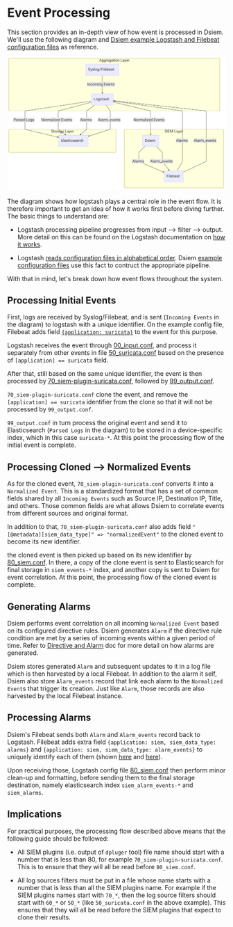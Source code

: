# Event Processing

This section provides an in-depth view of how event is processed in Dsiem. We'll use the following diagram and <a href="https://github.com/defenxor/dsiem/tree/master/deployments/docker/conf/">Dsiem example Logstash and Filebeat configuration files</a> as reference.

![Event Processing Flow](/docs/images/flow.png)

The diagram shows how logstash plays a central role in the event flow. It is therefore important to get an idea of how it works first before diving further. The basic things to understand are:

  * Logstash processing pipeline progresses from input --> filter --> output. More detail on this can be found on the Logstash documentation on <a href="https://www.elastic.co/guide/en/logstash/current/pipeline.html">how it works</a>.

  * Logstash <a href="https://discuss.elastic.co/t/logstash-priority-order-when-using-multiple-config-files/80507">reads configuration files in alphabetical order</a>. Dsiem <a href="https://github.com/defenxor/dsiem/tree/master/deployments/docker/conf/logstash/conf.d">example configuration files</a> use this fact to contruct the appropriate pipeline.

With that in mind, let's break down how event flows throughout the system.

## Processing Initial Events

First, logs are received by Syslog/Filebeat, and is sent (`Incoming Events` in the diagram) to logstash with a unique identifier. On the example config file, Filebeat adds field <a href="https://github.com/defenxor/dsiem/blob/fbf98d55d6b6dd2414a76a84964cb6c9719d7f58/deployments/docker/conf/filebeat/filebeat.yml#L33">`{application: suricata}`</a> to the event for this purpose.


Logstash receives the event through <a href="https://github.com/defenxor/dsiem/blob/master/deployments/docker/conf/logstash/conf.d/00_input.conf">00_input.conf</a>, and process it separately from other events in file <a href="https://github.com/defenxor/dsiem/blob/master/deployments/docker/conf/logstash/conf.d/50_suricata.conf"> 50_suricata.conf</a> based on the presence of `[application] == suricata` field.

After that, still based on the same unique identifier, the event is then processed by <a href="https://github.com/defenxor/dsiem/blob/master/deployments/docker/conf/logstash/conf.d/70_siem-plugin-suricata.conf">70_siem-plugin-suricata.conf</a>, followed by <a href="https://github.com/defenxor/dsiem/blob/master/deployments/docker/conf/logstash/conf.d/99_output.conf">99_output.conf</a>.

`70_siem-plugin-suricata.conf` clone the event, and remove the `[application] == suricata` identifier from the clone so that it will not be processed by `99_output.conf`.

`99_output.conf` in turn process the original event and send it to Elasticsearch (`Parsed Logs` in the diagram) to be stored in a device-specific index, which in this case `suricata-*`. At this point the processing flow of the initial event is complete.

## Processing Cloned ⟶ Normalized Events

As for the cloned event, `70_siem-plugin-suricata.conf` converts it into a `Normalized Event`. This is a standardized format that has a set of common fields shared by all `Incoming Events` such as Source IP, Destination IP, Title, and others. Those common fields are what allows Dsiem to correlate events from different sources and original format.

In addition to that, `70_siem-plugin-suricata.conf` also adds field `"[@metadata][siem_data_type]" => "normalizedEvent"` to the cloned event to become its new identifier.

the cloned event is then picked up based on its new identifier by <a href="https://github.com/defenxor/dsiem/blob/master/deployments/docker/conf/logstash/conf.d/80_siem.conf">80_siem.conf</a>. In there, a copy of the clone event is sent to Elasticsearch for final storage in `siem_events-*` index, and another copy is sent to Dsiem for event correlation. At this point, the processing flow of the cloned event is complete.

## Generating Alarms

Dsiem performs event correlation on all incoming `Normalized Event` based on its configured directive rules. Dsiem generates `Alarm` if the directive rule condition are met by a series of incoming events within a given period of time. Refer to [Directive and Alarm](./directive_and_alarm.md) doc for more detail on how alarms are generated. 

Dsiem stores generated `Alarm` and subsequent updates to it in a log file which is then harvested by a local Filebeat. In addition to the alarm it self, Dsiem also store `Alarm_events` record that link each alarm to the `Normalized Event`s that trigger its creation. Just like `Alarm`, those records are also harvested by the local Filebeat instance.

## Processing Alarms

Dsiem's Filebeat sends both `Alarm` and `Alarm_events` record back to Logstash. Filebeat adds extra field `{application: siem, siem_data_type: alarms}` and `{application: siem, siem_data_type: alarm_events}` to uniquely identify each of them (shown <a href="https://github.com/defenxor/dsiem/blob/fbf98d55d6b6dd2414a76a84964cb6c9719d7f58/deployments/docker/conf/filebeat/filebeat.yml#L6">here</a> and <a href="https://github.com/defenxor/dsiem/blob/fbf98d55d6b6dd2414a76a84964cb6c9719d7f58/deployments/docker/conf/filebeat/filebeat.yml#L15">here</a>).

Upon receiving those, Logstash config file <a href="https://github.com/defenxor/dsiem/blob/fbf98d55d6b6dd2414a76a84964cb6c9719d7f58/deployments/docker/conf/logstash/conf.d/80_siem.conf#L40">80_siem.conf</a> then perform minor clean-up and formatting, before sending them to the final storage destination, namely elasticsearch index `siem_alarm_events-*` and `siem_alarms`.

## Implications
For practical purposes, the processing flow described above means that the following guide should be followed:

* All SIEM plugins (i.e. output of `dpluger` tool) file name should start with a number that is less than 80, for example `70_siem-plugin-suricata.conf`. This is to ensure that they will all be read before `80_siem.conf`.

* All log sources filters must be put in a file whose name starts with a number that is less than all the SIEM plugins name. For example if the SIEM plugins names start with `70_*`, then the log source filters should start with `60_*` or `50_*` (like `50_suricata.conf` in the above example). This ensures that they will all be read before the SIEM plugins that expect to clone their results.

